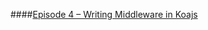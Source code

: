 ####[Episode 4 – Writing Middleware in Koajs](http://knowthen.com/episode-4-writing-middleware-in-koajs/)
